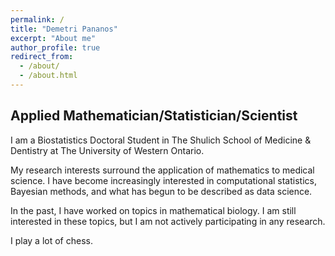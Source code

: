 ```yaml
---
permalink: /
title: "Demetri Pananos"
excerpt: "About me"
author_profile: true
redirect_from: 
  - /about/
  - /about.html
---
```



## Applied Mathematician/Statistician/Scientist
I am a Biostatistics Doctoral Student in The Shulich School of Medicine & Dentistry at The University of Western Ontario.  

My research interests surround the application of mathematics to medical science. I have become increasingly interested in computational statistics, Bayesian methods, and what has begun to be described as data science.

In the past, I have worked on topics in mathematical biology.  I am still interested in these topics, but I am not actively participating in any research.

I play a lot of chess.